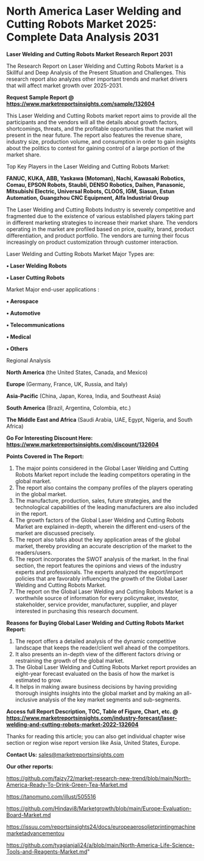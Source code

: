 # North America Laser Welding and Cutting Robots Market 2025: Complete Data Analysis 2031

<strong>Laser Welding and Cutting Robots Market Research Report 2031</strong>

The Research Report on Laser Welding and Cutting Robots Market is a Skillful and Deep Analysis of the Present Situation and Challenges. This research report also analyzes other important trends and market drivers that will affect market growth over 2025-2031.

<strong>Request Sample Report @ <a href=https://www.marketreportsinsights.com/sample/132604>https://www.marketreportsinsights.com/sample/132604</a></strong>

This Laser Welding and Cutting Robots market report aims to provide all the participants and the vendors will all the details about growth factors, shortcomings, threats, and the profitable opportunities that the market will present in the near future. The report also features the revenue share, industry size, production volume, and consumption in order to gain insights about the politics to contest for gaining control of a large portion of the market share.

Top Key Players in the Laser Welding and Cutting Robots Market:

<strong>FANUC, KUKA, ABB, Yaskawa (Motoman), Nachi, Kawasaki Robotics, Comau, EPSON Robots, Staubli, DENSO Robotics, Daihen, Panasonic, Mitsubishi Electric, Universal Robots, CLOOS, IGM, Siasun, Estun Automation, Guangzhou CNC Equipment, Alfa Industrial Group</strong>

The Laser Welding and Cutting Robots Industry is severely competitive and fragmented due to the existence of various established players taking part in different marketing strategies to increase their market share. The vendors operating in the market are profiled based on price, quality, brand, product differentiation, and product portfolio. The vendors are turning their focus increasingly on product customization through customer interaction.

Laser Welding and Cutting Robots Market Major Types are:

<strong>• Laser Welding Robots

• Laser Cutting Robots</strong>

Market Major end-user applications :

<strong>• Aerospace

• Automotive

• Telecommunications

• Medical

• Others</strong>

Regional Analysis

</u><strong><b>North America</b></strong> (the United States, Canada, and Mexico)

<strong><b>Europe </b></strong>(Germany, France, UK, Russia, and Italy)

<strong><b>Asia-Pacific</b></strong> (China, Japan, Korea, India, and Southeast Asia)

<strong><b>South America</b></strong> (Brazil, Argentina, Colombia, etc.)

<strong><b>The Middle East and Africa</b></strong> (Saudi Arabia, UAE, Egypt, Nigeria, and South Africa)

<strong>Go For Interesting Discount Here: <a href=https://www.marketreportsinsights.com/discount/132604>https://www.marketreportsinsights.com/discount/132604</a></strong>

<strong>Points Covered in The Report:</strong>
<ol>
  <li>The major points considered in the Global Laser Welding and Cutting Robots Market report include the leading competitors operating in the global market.</li>
  <li>The report also contains the company profiles of the players operating in the global market.</li>
  <li>The manufacture, production, sales, future strategies, and the technological capabilities of the leading manufacturers are also included in the report.</li>
  <li>The growth factors of the Global Laser Welding and Cutting Robots Market are explained in-depth, wherein the different end-users of the market are discussed precisely.</li>
  <li>The report also talks about the key application areas of the global market, thereby providing an accurate description of the market to the readers/users.</li>
  <li>The report incorporates the SWOT analysis of the market. In the final section, the report features the opinions and views of the industry experts and professionals. The experts analyzed the export/import policies that are favorably influencing the growth of the Global Laser Welding and Cutting Robots Market.</li>
  <li>The report on the Global Laser Welding and Cutting Robots Market is a worthwhile source of information for every policymaker, investor, stakeholder, service provider, manufacturer, supplier, and player interested in purchasing this research document.</li>
</ol>
<strong>Reasons for Buying Global Laser Welding and Cutting Robots Market Report:</strong>

<ol>
  <li>The report offers a detailed analysis of the dynamic competitive landscape that keeps the reader/client well ahead of the competitors.</li>
  <li>It also presents an in-depth view of the different factors driving or restraining the growth of the global market.</li>
  <li>The Global Laser Welding and Cutting Robots Market report provides an eight-year forecast evaluated on the basis of how the market is estimated to grow.</li>
  <li>It helps in making aware business decisions by having providing thorough insights insights into the global market and by making an all-inclusive analysis of the key market segments and sub-segments.</li>
</ol>
<strong>Access full Report Description, TOC, Table of Figure, Chart, etc. @ <a href=https://www.marketreportsinsights.com/industry-forecast/laser-welding-and-cutting-robots-market-2022-132604>https://www.marketreportsinsights.com/industry-forecast/laser-welding-and-cutting-robots-market-2022-132604</a></strong>


Thanks for reading this article; you can also get individual chapter wise section or region wise report version like Asia, United States, Europe.

<strong>Contact Us:</strong>
sales@marketreportsinsights.com

<strong>Our other reports:</strong>

<a href=https://github.com/faizy72/market-research-new-trend/blob/main/North-America-Ready-To-Drink-Green-Tea-Market.md>https://github.com/faizy72/market-research-new-trend/blob/main/North-America-Ready-To-Drink-Green-Tea-Market.md</a>

<a href=https://tanomuno.com/illust/505516>https://tanomuno.com/illust/505516</a>

<a href=https://github.com/Hindavi8/Marketgrowth/blob/main/Europe-Evaluation-Board-Market.md>https://github.com/Hindavi8/Marketgrowth/blob/main/Europe-Evaluation-Board-Market.md</a>

<a href=https://issuu.com/reportsinsights24/docs/europeaerosoljetprintingmachinemarketadvancementou>https://issuu.com/reportsinsights24/docs/europeaerosoljetprintingmachinemarketadvancementou</a>

<a href=https://github.com/tyagianjali24/a/blob/main/North-America-Life-Science-Tools-and-Reagents-Market.md>https://github.com/tyagianjali24/a/blob/main/North-America-Life-Science-Tools-and-Reagents-Market.md</a>"
